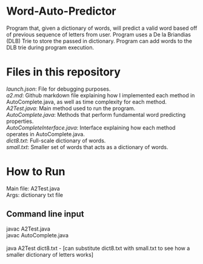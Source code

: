 # Word-Auto-Predictor
Program that, given a dictionary of words, will predict a valid word based off of previous sequence of letters from user. Program uses a De la Briandias (DLB) Trie to store the passed in dictionary. Program can add words to the DLB trie during program execution.

# Files in this repository

*launch.json*: File for debugging purposes. <br>
*a2.md*: Github markdown file explaining how I implemented each method in AutoComplete.java, as well as time complexity for each method.<br>
*A2Test.java*: Main method used to run the program.<br>
*AutoComplete.java*: Methods that perform fundamental word predicting properties.<br>
*AutoCompleteInterface.java*: Interface explaining how each method operates in AutoComplete.java.<br>
*dict8.txt*: Full-scale dictionary of words.<br>
*small.txt*: Smaller set of words that acts as a dictionary of words.<br>

# How to Run

Main file: A2Test.java<br>
Args: dictionary txt file

## Command line input

javac A2Test.java<br>
javac AutoComplete.java<br>
<br>
java A2Test dict8.txt      - [can substitute dict8.txt with small.txt to see how a smaller dictionary of letters works]
